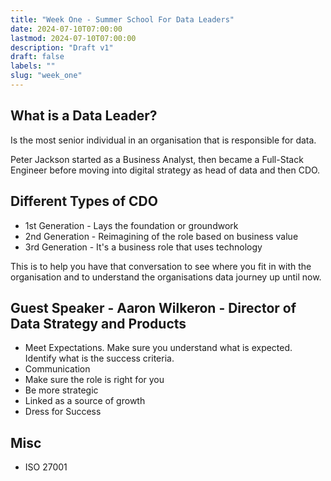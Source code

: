 ```yaml
---
title: "Week One - Summer School For Data Leaders"
date: 2024-07-10T07:00:00
lastmod: 2024-07-10T07:00:00
description: "Draft v1"
draft: false
labels: ""
slug: "week_one"
---
```


## What is a Data Leader?

Is the most senior individual in an organisation that is responsible for data.

Peter Jackson started as a Business Analyst, then became a Full-Stack Engineer before moving into digital strategy as head of data and then CDO.

## Different Types of CDO

- 1st Generation - Lays the foundation or groundwork
- 2nd Generation - Reimagining of the role based on business value
- 3rd Generation - It's a business role that uses technology

This is to help you have that conversation to see where you fit in with the organisation and to understand the organisations data journey up until now.

## Guest Speaker - Aaron Wilkeron - Director of Data Strategy and Products

- Meet Expectations. Make sure you understand what is expected. Identify what is the success criteria.
- Communication
- Make sure the role is right for you
- Be more strategic
- Linked as a source of growth
- Dress for Success

## Misc

- ISO 27001
